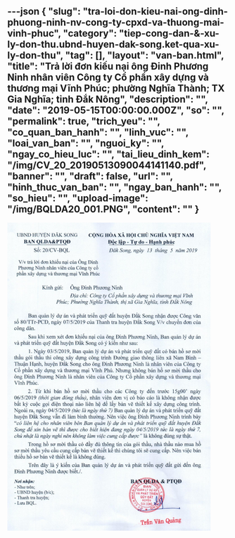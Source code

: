 ---json
{
    "slug": "tra-loi-don-kieu-nai-ong-dinh-phuong-ninh-nv-cong-ty-cpxd-va-thuong-mai-vinh-phuc",
    "category": "tiep-cong-dan-&-xu-ly-don-thu.ubnd-huyen-dak-song.ket-qua-xu-ly-don-thu",
    "tag": [],
    "layout": "van-ban.html",
    "title": "Trả lời đơn kiếu nại ông Đinh Phương Ninh nhân viên Công ty Cổ phần xây dựng và thương mại Vĩnh Phúc; phường Nghĩa Thành; TX Gia Nghĩa; tỉnh Đắk Nông",
    "description": "",
    "date": "2019-05-15T00:00:00.000Z",
    "so": "",
    "permalink": true,
    "trich_yeu": "",
    "co_quan_ban_hanh": "",
    "linh_vuc": "",
    "loai_van_ban": "",
    "nguoi_ky": "",
    "ngay_co_hieu_luc": "",
    "tai_lieu_dinh_kem": "/img/CV_20_20190513090044141140.pdf",
    "banner": "",
    "draft": false,
    "url": "",
    "hinh_thuc_van_ban": "",
    "ngay_ban_hanh": "",
    "so_hieu": "",
    "upload-image": "/img/BQLDA20_001.PNG",
    "__content__": ""
}
---
<p><img alt="" src="/img/BQLDA20_001.PNG" /></p>
